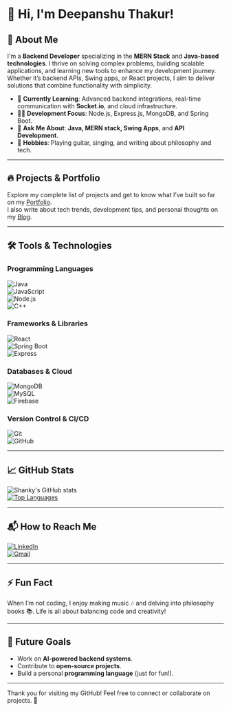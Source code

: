 # 👋 Hi, I'm Deepanshu Thakur! 

## 🚀 About Me  
I'm a **Backend Developer** specializing in the **MERN Stack** and **Java-based technologies**. I thrive on solving complex problems, building scalable applications, and learning new tools to enhance my development journey. Whether it’s backend APIs, Swing apps, or React projects, I aim to deliver solutions that combine functionality with simplicity. 

- 🌱 **Currently Learning**: Advanced backend integrations, real-time communication with **Socket.io**, and cloud infrastructure.  
- 👨‍💻 **Development Focus**: Node.js, Express.js, MongoDB, and Spring Boot.  
- 💬 **Ask Me About**: **Java, MERN stack, Swing Apps**, and **API Development**.  
- 🎸 **Hobbies**: Playing guitar, singing, and writing about philosophy and tech.  

---

## 🔥 Projects & Portfolio  
Explore my complete list of projects and get to know what I’ve built so far on my [Portfolio](https://shanky-thakur.netlify.app).  
I also write about tech trends, development tips, and personal thoughts on my [Blog](https://shanky-blogs.netlify.app).  

---

## 🛠️ Tools & Technologies

### **Programming Languages**
![Java](https://img.shields.io/badge/Java-ED8B00?style=for-the-badge&logo=java&logoColor=white)  
![JavaScript](https://img.shields.io/badge/JavaScript-F7DF1E?style=for-the-badge&logo=javascript&logoColor=black)  
![Node.js](https://img.shields.io/badge/Node.js-339933?style=for-the-badge&logo=nodedotjs&logoColor=white)  
![C++](https://img.shields.io/badge/C++-00599C?style=for-the-badge&logo=cplusplus&logoColor=white)

### **Frameworks & Libraries**
![React](https://img.shields.io/badge/React-61DAFB?style=for-the-badge&logo=react&logoColor=black)  
![Spring Boot](https://img.shields.io/badge/Spring%20Boot-6DB33F?style=for-the-badge&logo=springboot&logoColor=white)  
![Express](https://img.shields.io/badge/Express-000000?style=for-the-badge&logo=express&logoColor=white)

### **Databases & Cloud**
![MongoDB](https://img.shields.io/badge/MongoDB-47A248?style=for-the-badge&logo=mongodb&logoColor=white)  
![MySQL](https://img.shields.io/badge/MySQL-4479A1?style=for-the-badge&logo=mysql&logoColor=white)  
![Firebase](https://img.shields.io/badge/Firebase-FFCA28?style=for-the-badge&logo=firebase&logoColor=black)

### **Version Control & CI/CD**
![Git](https://img.shields.io/badge/Git-F05032?style=for-the-badge&logo=git&logoColor=white)  
![GitHub](https://img.shields.io/badge/GitHub-181717?style=for-the-badge&logo=github&logoColor=white)

---

## 📈 GitHub Stats  
![Shanky's GitHub stats](https://github-readme-stats.vercel.app/api?username=shanky-thakur&show_icons=true&theme=dark)  
[![Top Languages](https://github-readme-stats.vercel.app/api/top-langs/?username=shanky-thakur&layout=compact&theme=dark)](https://github.com/shanky-thakur)

---

## 📬 How to Reach Me  
[![LinkedIn](https://img.shields.io/badge/LinkedIn-0A66C2?style=for-the-badge&logo=linkedin&logoColor=white)](https://linkedin.com/in/your-profile)  
[![Gmail](https://img.shields.io/badge/Gmail-D14836?style=for-the-badge&logo=gmail&logoColor=white)](mailto:thakurdeepanshu420@gmail.com)

---

## ⚡ Fun Fact  
When I’m not coding, I enjoy making music 🎶 and delving into philosophy books 📚. Life is all about balancing code and creativity!

---

## 🎯 Future Goals  
- Work on **AI-powered backend systems**.  
- Contribute to **open-source projects**.  
- Build a personal **programming language** (just for fun!).  

---

Thank you for visiting my GitHub! Feel free to connect or collaborate on projects. 🚀
